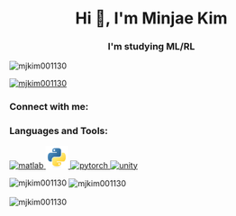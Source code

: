 <h1 align="center">Hi 👋, I'm Minjae Kim</h1>
<h3 align="center">I'm studying ML/RL</h3>

<p align="left"> <img src="https://komarev.com/ghpvc/?username=mjkim001130&label=Profile%20views&color=0e75b6&style=flat" alt="mjkim001130" /> </p>

<p align="left"> <a href="https://github.com/ryo-ma/github-profile-trophy"><img src="https://github-profile-trophy.vercel.app/?username=mjkim001130" alt="mjkim001130" /></a> </p>

<h3 align="left">Connect with me:</h3>
<p align="left">
</p>

<h3 align="left">Languages and Tools:</h3>
<p align="left"> <a href="https://www.mathworks.com/" target="_blank" rel="noreferrer"> <img src="https://upload.wikimedia.org/wikipedia/commons/2/21/Matlab_Logo.png" alt="matlab" width="40" height="40"/> </a> <a href="https://www.python.org" target="_blank" rel="noreferrer"> <img src="https://raw.githubusercontent.com/devicons/devicon/master/icons/python/python-original.svg" alt="python" width="40" height="40"/> </a> <a href="https://pytorch.org/" target="_blank" rel="noreferrer"> <img src="https://www.vectorlogo.zone/logos/pytorch/pytorch-icon.svg" alt="pytorch" width="40" height="40"/> </a> <a href="https://unity.com/" target="_blank" rel="noreferrer"> <img src="https://www.vectorlogo.zone/logos/unity3d/unity3d-icon.svg" alt="unity" width="40" height="40"/> </a> </p>

<p><img align="left" src="https://github-readme-stats.vercel.app/api/top-langs?username=mjkim001130&show_icons=true&locale=en&layout=compact" alt="mjkim001130" /></p>

<p>&nbsp;<img align="center" src="https://github-readme-stats.vercel.app/api?username=mjkim001130&show_icons=true&locale=en" alt="mjkim001130" /></p>

<p><img align="center" src="https://github-readme-streak-stats.herokuapp.com/?user=mjkim001130&" alt="mjkim001130" /></p>
